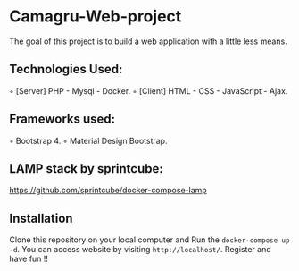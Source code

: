 # Camagru-Web-project
 
 The goal of this project is to build a web application with a little less means.
 
 ## Technologies Used:
 ◦ [Server] PHP - Mysql - Docker.
 ◦ [Client] HTML - CSS - JavaScript - Ajax.
 
 ## Frameworks used:
 ◦ Bootstrap 4.
 ◦ Material Design Bootstrap.
 
 ## LAMP stack by sprintcube:
 https://github.com/sprintcube/docker-compose-lamp
 
 ## Installation
 Clone this repository on your local computer and Run the `docker-compose up -d`.
 You can access website by visiting `http://localhost/`.
  Register and have fun !!
 
